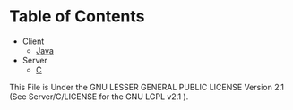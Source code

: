 # Table of Contents
* Client
    * [Java](Client/Java/)
* Server
    * [C](Server/C/)


This File is Under the GNU LESSER GENERAL PUBLIC LICENSE Version 2.1 (See Server/C/LICENSE for the GNU LGPL v2.1 ).